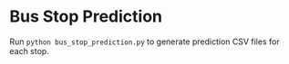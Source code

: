 # Bus Stop Prediction

Run `python bus_stop_prediction.py` to generate prediction CSV files for each stop.
